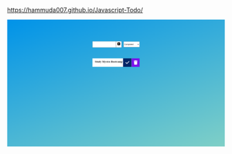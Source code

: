  https://hammuda007.github.io/Javascript-Todo/

![Screenshot](https://github.com/Hammuda007/Javascript-Todo/blob/main/screencapture-hammuda007-github-io-Javascript-Todo-2022-11-02-10_37_23.png)
